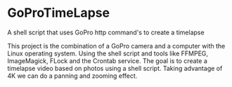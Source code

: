 # GoProTimeLapse
A shell script that uses GoPro http command's to create a timelapse

This project is the combination of a GoPro camera and a computer with the Linux operating system. 
Using the shell script and tools like FFMPEG, ImageMagick, FLock and the Crontab service. 
The goal is to create a timelapse video based on photos using a shell script. 
Taking advantage of 4K we can do a panning and zooming effect.
